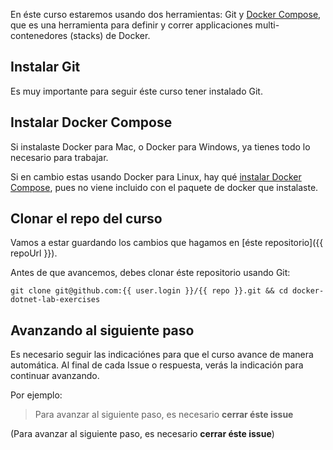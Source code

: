 
En éste curso estaremos usando dos herramientas: Git y [Docker Compose](https://docs.docker.com/compose/), que es una herramienta para definir y correr applicaciones multi-contenedores (stacks) de Docker.

## Instalar Git

Es muy importante para seguir éste curso tener instalado Git.

## Instalar Docker Compose
Si instalaste Docker para Mac, o Docker para Windows, ya tienes todo lo
necesario para trabajar.

Si en cambio estas usando Docker para Linux, hay qué [instalar Docker Compose](https://docs.docker.com/compose/install/), pues no viene incluido con el paquete de docker que instalaste.

## Clonar el repo del curso

Vamos a estar guardando los cambios que hagamos en [éste repositorio]({{ repoUrl }}).

Antes de que avancemos, debes clonar éste repositorio usando Git:

```
git clone git@github.com:{{ user.login }}/{{ repo }}.git && cd docker-dotnet-lab-exercises
```

## Avanzando al siguiente paso

Es necesario seguir las indicaciónes para que el curso avance de manera automática.
Al final de cada Issue o respuesta, verás la indicación para continuar avanzando.

Por ejemplo:

> Para avanzar al siguiente paso, es necesario **cerrar éste issue**

(Para avanzar al siguiente paso, es necesario **cerrar éste issue**)